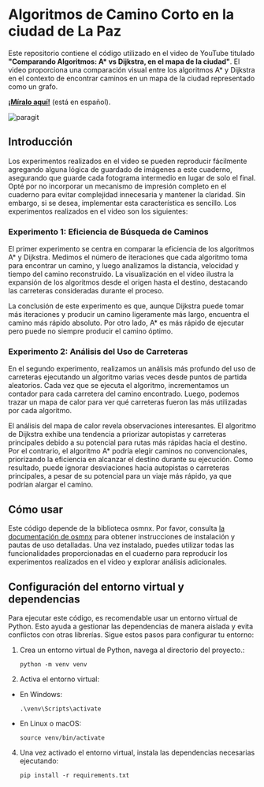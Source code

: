 # Algoritmos de Camino Corto en la ciudad de La Paz
Este repositorio contiene el código utilizado en el video de YouTube titulado __"Comparando Algoritmos: A* vs Dijkstra, en el mapa de la ciudad"__. El video proporciona una comparación visual entre los algoritmos A* y Dijkstra en el contexto de encontrar caminos en un mapa de la ciudad representado como un grafo.

[**¡Míralo aquí!**](https://youtu.be/oMgfGkFSgI0) (está en español).

![paragit](https://github.com/santifiorino/maps_pathfinding/assets/94584235/6741cab4-477d-4241-9d0f-8c8b9465b5b6)

## Introducción
Los experimentos realizados en el video se pueden reproducir fácilmente agregando alguna lógica de guardado de imágenes a este cuaderno, asegurando que guarde cada fotograma intermedio en lugar de solo el final. Opté por no incorporar un mecanismo de impresión completo en el cuaderno para evitar complejidad innecesaria y mantener la claridad. Sin embargo, si se desea, implementar esta característica es sencillo. Los experimentos realizados en el video son los siguientes:

### Experimento 1: Eficiencia de Búsqueda de Caminos
El primer experimento se centra en comparar la eficiencia de los algoritmos A* y Dijkstra. Medimos el número de iteraciones que cada algoritmo toma para encontrar un camino, y luego analizamos la distancia, velocidad y tiempo del camino reconstruido. La visualización en el video ilustra la expansión de los algoritmos desde el origen hasta el destino, destacando las carreteras consideradas durante el proceso.

La conclusión de este experimento es que, aunque Dijkstra puede tomar más iteraciones y producir un camino ligeramente más largo, encuentra el camino más rápido absoluto. Por otro lado, A* es más rápido de ejecutar pero puede no siempre producir el camino óptimo.

### Experimento 2: Análisis del Uso de Carreteras
En el segundo experimento, realizamos un análisis más profundo del uso de carreteras ejecutando un algoritmo varias veces desde puntos de partida aleatorios. Cada vez que se ejecuta el algoritmo, incrementamos un contador para cada carretera del camino encontrado. Luego, podemos trazar un mapa de calor para ver qué carreteras fueron las más utilizadas por cada algoritmo.

El análisis del mapa de calor revela observaciones interesantes. El algoritmo de Dijkstra exhibe una tendencia a priorizar autopistas y carreteras principales debido a su potencial para rutas más rápidas hacia el destino. Por el contrario, el algoritmo A* podría elegir caminos no convencionales, priorizando la eficiencia en alcanzar el destino durante su ejecución. Como resultado, puede ignorar desviaciones hacia autopistas o carreteras principales, a pesar de su potencial para un viaje más rápido, ya que podrían alargar el camino.

## Cómo usar
Este código depende de la biblioteca osmnx. Por favor, consulta [la documentación de osmnx](https://osmnx.readthedocs.io/en/stable/) para obtener instrucciones de instalación y pautas de uso detalladas. Una vez instalado, puedes utilizar todas las funcionalidades proporcionadas en el cuaderno para reproducir los experimentos realizados en el video y explorar análisis adicionales.

## Configuración del entorno virtual y dependencias

Para ejecutar este código, es recomendable usar un entorno virtual de Python. Esto ayuda a gestionar las dependencias de manera aislada y evita conflictos con otras librerías. Sigue estos pasos para configurar tu entorno:

1. Crea un entorno virtual de Python, navega al directorio del proyecto.:
    ```
    python -m venv venv
    ```
3. Activa el entorno virtual:
- En Windows:
  ```
  .\venv\Scripts\activate
  ```
- En Linux o macOS:
  ```
  source venv/bin/activate
  ```
4. Una vez activado el entorno virtual, instala las dependencias necesarias ejecutando:
    ```
    pip install -r requirements.txt
    ```
